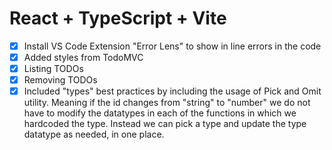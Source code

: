 # React + TypeScript + Vite

- [x] Install VS Code Extension "Error Lens" to show in line errors in the code
- [x] Added styles from TodoMVC
- [x] Listing TODOs
- [x] Removing TODOs
- [x] Included "types" best practices by including the usage of Pick and Omit utility. Meaning if the id changes from "string" to "number" we do not have to modify the datatypes in each of the functions in which we hardcoded the type. Instead we can pick a type and update the type datatype as needed, in one place.
